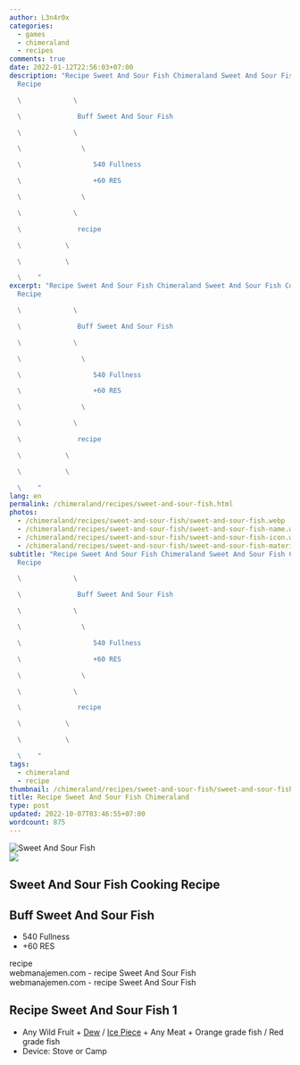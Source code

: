 ```yaml
---
author: L3n4r0x
categories:
  - games
  - chimeraland
  - recipes
comments: true
date: 2022-01-12T22:56:03+07:00
description: "Recipe Sweet And Sour Fish Chimeraland Sweet And Sour Fish Cooking
  Recipe

  \             \ 

  \              Buff Sweet And Sour Fish

  \             \ 

  \               \ 

  \                  540 Fullness

  \                  +60 RES

  \               \ 

  \             \ 

  \              recipe

  \           \ 

  \           \ 

  \    "
excerpt: "Recipe Sweet And Sour Fish Chimeraland Sweet And Sour Fish Cooking
  Recipe

  \             \ 

  \              Buff Sweet And Sour Fish

  \             \ 

  \               \ 

  \                  540 Fullness

  \                  +60 RES

  \               \ 

  \             \ 

  \              recipe

  \           \ 

  \           \ 

  \    "
lang: en
permalink: /chimeraland/recipes/sweet-and-sour-fish.html
photos:
  - /chimeraland/recipes/sweet-and-sour-fish/sweet-and-sour-fish.webp
  - /chimeraland/recipes/sweet-and-sour-fish/sweet-and-sour-fish-name.webp
  - /chimeraland/recipes/sweet-and-sour-fish/sweet-and-sour-fish-icon.webp
  - /chimeraland/recipes/sweet-and-sour-fish/sweet-and-sour-fish-material.webp
subtitle: "Recipe Sweet And Sour Fish Chimeraland Sweet And Sour Fish Cooking
  Recipe

  \             \ 

  \              Buff Sweet And Sour Fish

  \             \ 

  \               \ 

  \                  540 Fullness

  \                  +60 RES

  \               \ 

  \             \ 

  \              recipe

  \           \ 

  \           \ 

  \    "
tags:
  - chimeraland
  - recipe
thumbnail: /chimeraland/recipes/sweet-and-sour-fish/sweet-and-sour-fish.webp
title: Recipe Sweet And Sour Fish Chimeraland
type: post
updated: 2022-10-07T03:46:55+07:00
wordcount: 875
---
```


<link
  rel="stylesheet"
  href="https://rawcdn.githack.com/dimaslanjaka/Web-Manajemen/870a349/css/bootstrap-5-3-0-alpha3-wrapper.css"
/>
<section id="bootstrap-wrapper">
  <div data-bs-theme="dark">
    <div class="card mb-2">
      <div class="card-body">
        <div class="row g-0">
          <div class="col-sm-4 position-relative mb-2">
            <img
              src="https://www.webmanajemen.com/chimeraland/recipes/sweet-and-sour-fish/sweet-and-sour-fish-material.webp"
              class="card-img fit-cover w-100 h-100"
              alt="Sweet And Sour Fish"
              data-fancybox="true"
            />
          </div>
          <div class="col-sm-8 mb-2">
            <div class="card-body">
              <div class="d-flex flex-row align-items-center mb-3">
                <img
                  class="d-inline-block me-2"
                  src="https://www.webmanajemen.com/chimeraland/recipes/sweet-and-sour-fish/sweet-and-sour-fish-icon.webp"
                  width="auto"
                  height="auto"
                  style="vertical-align: middle"
                />
                <h2 class="fs-5">Sweet And Sour Fish Cooking Recipe</h2>
              </div>
              <h2 class="card-title fs-5">Buff Sweet And Sour Fish</h2>
              <div class="card-text">
                <ul>
                  <li>540 Fullness</li>
                  <li>+60 RES</li>
                </ul>
              </div>
              <span class="badge rounded-pill">recipe</span>
            </div>
            <div class="card-footer text-end text-muted mt-auto">
              webmanajemen.com - recipe Sweet And Sour Fish
            </div>
          </div>
        </div>
      </div>
      <div class="card-footer text-end text-muted">
        webmanajemen.com - recipe Sweet And Sour Fish
      </div>
    </div>
    <div class="row mb-2">
      <div class="col-12 col-lg-6 recipe-item mb-2">
        <div class="card">
          <div class="card-body">
            <h2 class="card-title fs-5">Recipe Sweet And Sour Fish 1</h2>
            <div class="card-text">
              <ul>
                <li>
                  Any Wild Fruit<span> + </span
                  ><a
                    class="text-decoration-none text-primary"
                    href="/chimeraland/materials/dew.html"
                    >Dew</a
                  ><span> / </span
                  ><a
                    class="text-decoration-none text-primary"
                    href="/chimeraland/materials/ice-piece.html"
                    >Ice Piece</a
                  ><span> + </span>Any Meat<span> + </span>Orange grade
                  fish<span> / </span>Red grade fish
                </li>
                <li>Device: Stove or Camp</li>
              </ul>
            </div>
          </div>
        </div>
      </div>
    </div>
  </div>
</section>